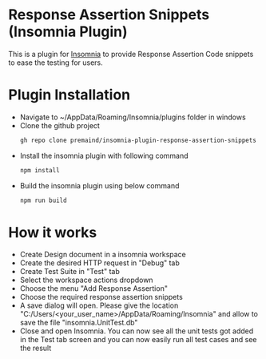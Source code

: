 # Response Assertion Snippets (Insomnia Plugin)

This is a plugin for [Insomnia](https://insomnia.rest) to provide Response Assertion Code snippets to ease the testing for users.

# Plugin Installation
-  Navigate to ~/AppData/Roaming/Insomnia/plugins folder in windows
- Clone the github project
    ```sh
    gh repo clone premaind/insomnia-plugin-response-assertion-snippets
- Install the insomnia plugin with following command
    ```sh
    npm install
- Build the insomnia plugin using below command
    ```sh
    npm run build

# How it works
- Create Design document in a insomnia workspace
- Create the desired HTTP request in "Debug" tab
- Create Test Suite in "Test" tab
- Select the workspace actions dropdown
- Choose the menu "Add Response Assertion"
- Choose the required response assertion snippets
- A save dialog will open. Please give the location "C:/Users/<your_user_name>/AppData/Roaming/Insomnia" and allow to save the file "insomnia.UnitTest.db"
- Close and open Insomnia. 
You can now see all the unit tests got added in the Test tab screen and you can now easily run all test cases and see the result